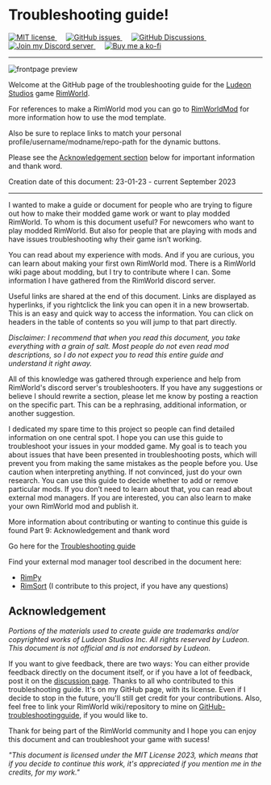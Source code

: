 # Troubleshooting guide!

<a href="https://github.com/Chunnyluny/troubleshootingguide/blob/Master/LICENSE">
  <img alt="MIT license" src="https://img.shields.io/github/license/chunnyluny/troubleshootingguide?style=for-the-badge&logo=github&color=magenta" />
</a>
&emsp;
<a href="https://github.com/Chunnyluny/troubleshootingguide/issues">
 <img alt="GitHub issues" src="https://img.shields.io/github/issues/chunnyluny/troubleshootingguide?style=for-the-badge&logo=github&color=magenta" />
</a>
&emsp;
<a href="https://github.com/Chunnyluny/troubleshootingguide/discussions">
  <img alt="GitHub Discussions" src="https://img.shields.io/github/discussions/chunnyluny/troubleshootingguide?style=for-the-badge&logo=github&color=magenta" />
</a>
&emsp;
<a href="https://discord.gg/NjbW9RTQkA">
  <img alt="Join my Discord server" src="https://img.shields.io/badge/join_my_discord-server-magenta?style=for-the-badge&logo=discord" />
</a>
&emsp;
<a href="https://ko-fi.com/I2I8ND4C0">
  <img alt="Buy me a ko-fi" src="https://shields.io/badge/ko--fi-Buy_me_a_ko_fi-magenta?logo=ko-fi&style=for-the-badge" />
</a>

---

![frontpage preview](https://github.com/Chunnyluny-RimWorld-Modding/troubleshootingguide/assets/102756485/ea78be89-24d2-450f-b73d-71795d004bc0)

Welcome at the GitHub page of the troubleshooting guide for the [Ludeon Studios](https://ludeon.com) game [RimWorld](https://rimworldgame.com).

For references to make a RimWorld mod you can go to [RimWorldMod](https://github.com/Chunnyluny/RimWorldMod/wiki) for more information how to use the mod template.

Also be sure to replace links to match your personal profile/username/modname/repo-path for the dynamic buttons.

Please see the [Acknowledgement section](#Acknowledgement) below for important information and thank word.

Creation date of this document: 23-01-23 - current September 2023

---


I wanted to make a guide or document for people who are trying to figure out how to make their modded game work or want to play modded RimWorld. To whom is this document
useful? For newcomers who want to play modded RimWorld. But also for people that are playing with mods and have issues troubleshooting why their game isn’t working.

You can read about my experience with mods. And if you are curious, you can learn about making your first own RimWorld mod. There is a RimWorld wiki page about modding, but I try to contribute where I can. Some information I have gathered from the RimWorld discord server.

Useful links are shared at the end of this document. Links are displayed as hyperlinks, if you rightclick the link you can open it in a new browsertab. This is an easy and quick way to access the information. You can click on headers in the table of contents so you will jump to that part directly.

*Disclaimer: I recommend that when you read this document, you take everything with a grain of salt. Most people do not even read mod descriptions, so I do not expect you to read this entire guide and understand it right away.*

All of this knowledge was gathered through experience and help from RimWorld's discord server's troubleshooters. If you have any suggestions or believe I should rewrite a section, please let me know by posting a reaction on the specific part. This can be a rephrasing, additional information, or another suggestion.

I dedicated my spare time to this project so people can find detailed information on one central spot. I hope you can use this guide to troubleshoot your issues in your modded game.
My goal is to teach you about issues that have been presented in troubleshooting posts, which will prevent you from making the same mistakes as the people before you. Use caution when interpreting anything. If not convinced, just do your own research.
You can use this guide to decide whether to add or remove particular mods. If you don’t need to learn about that, you can read about external mod managers. If you are interested, you can also learn to make your own RimWorld mod and publish it.

More information about contributing or wanting to continue this guide is found Part 9: Acknowledgement and thank word

Go here for the [Troubleshooting guide](https://docs.google.com/document/d/1Hw0vxHBisM4mCju-XqGhaDf0O8Eu8ZGbjd7qLjTtrso/edit?usp=sharing)

Find your external mod manager tool described in the document here:
- [RimPy](https://github.com/rimpy-custom/RimPy/releases)
- [RimSort](https://github.com/RimSort/RimSort) (I contribute to this project, if you have any questions)

## Acknowledgement
*Portions of the materials used to create guide are trademarks and/or copyrighted works of Ludeon Studios Inc. All rights reserved by Ludeon. This document is not official and is not endorsed by Ludeon.*

If you want to give feedback, there are two ways: You can either provide feedback directly on the document itself, or if you have a lot of feedback, post it on the [discussion page](https://github.com/Chunnyluny/troubleshootingguide/discussions). Thanks to all who contributed to this troubleshooting guide. It's on my GitHub page, with its license. Even if I decide to stop in the future, you'll still get credit for your contributions. Also, feel free to link your RimWorld wiki/repository to mine on [GitHub-troubleshootingguide](https://github.com/Chunnyluny/troubleshootingguide), if you would like to.

Thank for being part of the RimWorld community and I hope you can enjoy this document and can troubleshoot your game with sucess!

*"This document is licensed under the MIT License 2023, which means that if you decide to continue this work, it's appreciated if you mention me in the credits, for my work."*
